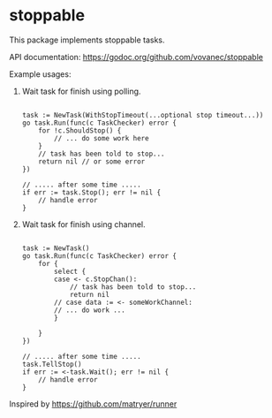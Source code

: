 # stoppable

This package implements stoppable tasks.

API documentation: https://godoc.org/github.com/vovanec/stoppable

Example usages:

1. Wait task for finish using polling.

    ```

	task := NewTask(WithStopTimeout(...optional stop timeout...))
	go task.Run(func(c TaskChecker) error {
		for !c.ShouldStop() {
			// ... do some work here
		}
		// task has been told to stop...
		return nil // or some error
	})

	// ..... after some time .....
	if err := task.Stop(); err != nil {
		// handle error
	}
	```


2. Wait task for finish using channel.

    ```

	task := NewTask()
	go task.Run(func(c TaskChecker) error {
		for {
			select {
			case <- c.StopChan():
				// task has been told to stop...
				return nil
			// case data := <- someWorkChannel:
			// ... do work ...
			}

		}
	})

	// ..... after some time .....
	task.TellStop()
	if err := <-task.Wait(); err != nil {
		// handle error
	}
	```

Inspired by https://github.com/matryer/runner
